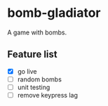 # bomb-gladiator
A game with bombs.
## Feature list
- [x] go live
- [ ] random bombs
- [ ] unit testing
- [ ] remove keypress lag
